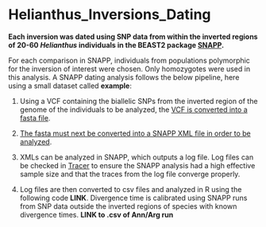 # Helianthus_Inversions_Dating

**Each inversion was dated using SNP data from within the inverted regions of 20-60 *Helianthus* individuals in the BEAST2 package [SNAPP](https://github.com/BEAST2-Dev/SNAPP).**

For each comparison in SNAPP, individuals from populations polymorphic for the inversion of interest were chosen. Only homozygotes were used in this analysis. A SNAPP dating analysis follows the below pipeline, here using a small dataset called **example**:

1. Using a VCF containing the biallelic SNPs from the inverted region of the genome of the individuals to be analyzed, the [VCF is converted into a fasta file](https://github.com/katlande/Helianthus_Inversions_Dating/tree/master/vcf_to_fasta).

2. [The fasta must next be converted into a SNAPP XML file in order to be analyzed](https://github.com/katlande/Helianthus_Inversions_Dating/tree/master/fasta_to_xml). 

3. XMLs can be analyzed in SNAPP, which outputs a log file. Log files can be checked in [Tracer](https://github.com/beast-dev/tracer) to ensure the SNAPP analysis had a high effective sample size and that the traces from the log file converge properly. 

4. Log files are then converted to csv files and analyzed in R using the following code **LINK**. Divergence time is calibrated using SNAPP runs from SNP data outside the inverted regions of species with known divergence times. **LINK to .csv of Ann/Arg run** 
